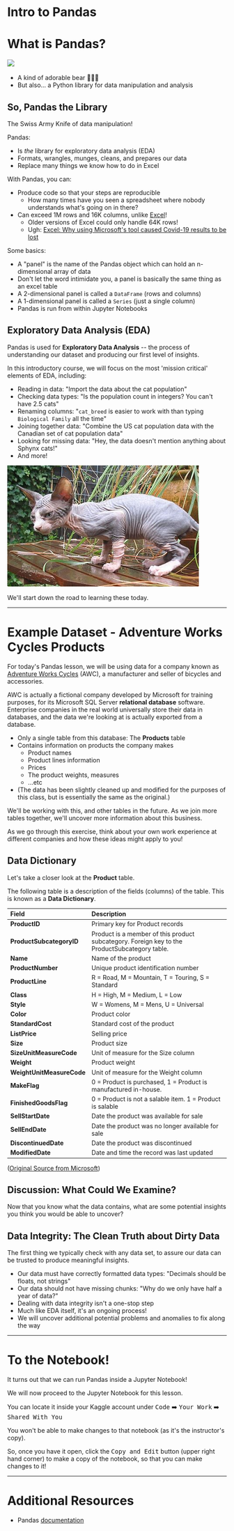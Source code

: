 # Intro to Pandas

<!-- 
## Learning Objectives

*After this lesson, you will be able to:*

* Use Pandas to read in a dataset
* Investigate a dataset's integrity
* Understand the basic data types of Pandas: DataFrames and Series
* Filter, sort, and manipulate DataFrames and Series

---

-->

# What is Pandas?

![](https://media.giphy.com/media/EatwJZRUIv41G/giphy.gif)

* A kind of adorable bear :panda_face::panda_face::panda_face:
* But also... a Python library for data manipulation and analysis

## So, Pandas the Library

The Swiss Army Knife of data manipulation!

Pandas:

* Is *the* library for exploratory data analysis (EDA)
* Formats, wrangles, munges, cleans, and prepares our data
* Replace many things we know how to do in Excel

With Pandas, you can:

* Produce code so that your steps are reproducible
  * How many times have you seen a spreadsheet where nobody understands what's going on in there?
* Can exceed 1M rows and 16K columns, unlike [Excel](https://support.office.com/en-us/article/excel-specifications-and-limits-1672b34d-7043-467e-8e27-269d656771c3)!
  * Older versions of Excel could only handle 64K rows!
  * Ugh: [Excel: Why using Microsoft's tool caused Covid-19 results to be lost](https://www.bbc.com/news/technology-54423988)

Some basics:

<!--
* An open source project to analyze [Panel Data](https://en.wikipedia.org/wiki/Panel_data) (hence "Pandas") by [Wes McKinney](https://en.wikipedia.org/wiki/Wes_McKinney)
-->

* A "panel" is the name of the Pandas object which can hold an n-dimensional array of data
* Don't let the word intimidate you, a panel is basically the same thing as an excel table
* A 2-dimensional panel is called a `DataFrame` (rows and columns)
* A 1-dimensional panel is called a `Series` (just a single column)
* Pandas is run from within Jupyter Notebooks

## Exploratory Data Analysis (EDA)

Pandas is used for **Exploratory Data Analysis** -- the process of understanding our dataset and producing our first level of insights.

In this introductory course, we will focus on the most 'mission critical' elements of EDA, including:

* Reading in data: "Import the data about the cat population"
* Checking data types: "Is the population count in integers? You can't have 2.5 cats"
* Renaming columns: "`cat_breed` is easier to work with than typing `Biological Family` all the time"
* Joining together data: "Combine the US cat population data with the Canadian set of cat population data"
* Looking for missing data: "Hey, the data doesn't mention anything about Sphynx cats!"
* And more!

![](assets/sphynx.jpg)

<!--
In this lesson, we'll use Pandas to:

* Read in a dataset
* Investigate a dataset's integrity
* Filter, sort, and manipulate a `DataFrame` and its columns (`Series`)

Before we begin: Hypothesis-driven EDA is essential to productive EDA -- otherwise we will ceaselessly torture our data for answers.
-->

We'll start down the road to learning these today.

---

# Example Dataset - Adventure Works Cycles Products

For today's Pandas lesson, we will be using data for a company known as [Adventure Works Cycles](https://github.com/Microsoft/sql-server-samples/releases/tag/adventureworks) (AWC), a manufacturer and seller of bicycles and accessories.

AWC is actually a fictional company developed by Microsoft for training purposes, for its Microsoft SQL Server **relational database** software. Enterprise companies in the real world universally store their data in databases, and the data we're looking at is actually exported from a database.

* Only a single table from this database: The **Products** table
* Contains information on products the company makes
   * Product names
   * Product lines information
   * Prices
   * The product weights, measures
   * ...etc
* (The data has been slightly cleaned up and modified for the purposes of this class, but is essentially the same as the original.)

We'll be working with this, and other tables in the future. As we join more tables together, we'll uncover more information about this business.

As we go through this exercise, think about your own work experience at different companies and how these ideas might apply to you!

## Data Dictionary

Let's take a closer look at the **Product** table.

The following table is a description of the fields (columns) of the table. This is known as a **Data Dictionary**.

| Field | Description
| :--- | :---
| **ProductID** | Primary key for Product records
| **ProductSubcategoryID** | Product is a member of this product subcategory. Foreign key to the ProductSubcategory table.
| **Name** | Name of the product
| **ProductNumber** | Unique product identification number
| **ProductLine** | R = Road, M = Mountain, T = Touring, S = Standard
| **Class** | H = High, M = Medium, L = Low
| **Style** | W = Womens, M = Mens, U = Universal
| **Color** | Product color
| **StandardCost** | Standard cost of the product
| **ListPrice** | Selling price
| **Size** | Product size
| **SizeUnitMeasureCode** | Unit of measure for the Size column
| **Weight** | Product weight
| **WeightUnitMeasureCode** | Unit of measure for the Weight column
| **MakeFlag** | 0 = Product is purchased, 1 = Product is manufactured in-house.
| **FinishedGoodsFlag** | 0 = Product is not a salable item. 1 = Product is salable
| **SellStartDate** | Date the product was available for sale
| **SellEndDate** | Date the product was no longer available for sale
| **DiscontinuedDate** | Date the product was discontinued
| **ModifiedDate** | Date and time the record was last updated

([Original Source from Microsoft](https://www.sqldatadictionary.com/AdventureWorks2014/Production.Product.html))

## Discussion: What Could We Examine?

Now that you know what the data contains, what are some potential insights you think you would be able to uncover?

## Data Integrity: The Clean Truth about Dirty Data

The first thing we typically check with any data set, to assure our data can be trusted to produce meaningful insights.

* Our data must have correctly formatted data types: "Decimals should be floats, not strings"
* Our data should not have missing chunks: "Why do we only have half a year of data?"
* Dealing with data integrity isn't a one-stop step
* Much like EDA itself, it's an ongoing process!
* We will uncover additional potential problems and anomalies to fix along the way

---

# To the Notebook!

It turns out that we can run Pandas inside a Jupyter Notebook!

We will now proceed to the Jupyter Notebook for this lesson.

You can locate it inside your Kaggle account under <kbd>Code</kbd> :arrow_right: <kbd>Your Work</kbd> :arrow_right: <kbd>Shared With You</kbd>

You won't be able to make changes to that notebook (as it's the instructor's copy).

So, once you have it open, click the <kbd>Copy and Edit</kbd> button (upper right hand corner) to make a copy of the notebook, so that you can make changes to it!

---

# Additional Resources

* Pandas [documentation](https://pandas.pydata.org/pandas-docs/stable/)

<!--

* DataSchool [30-video series](http://www.dataschool.io/easier-data-analysis-with-pandas/) (by a former GA instructor!)

---

# Folder Structure

From now on, notice that each lesson will have a:

* `.python-version` hidden file, which specifies the version of Anaconda we are using
* `data` folder, which will contain spreadsheet(s) of data that we will use for analysis
* `assets` folder, where I will place some supporting graphics

You will not need to mess with any of these files folders, and will continue to work in the `student` folder, while I work in the `instructor` folder.

Note that these `data`/`assets` folders have also been provided with shortcuts (symbolic links) in the `student`/`instructor` folders, so we are all working off of the same data source!

Now that we're fledgling data scientists, we'll work launch and work directly in the Jupyter Notebook!

The `.ipynb` file you will open is called `intro-to-pandas.ipynb`.

Go into your `student` folder and execute:

```zsh
jupyter notebook intro-to-pandas.ipynb
```
-->
